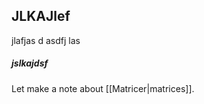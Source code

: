 ## JLKAJlef
jlafjas d
asdfj las









##### jslkajdsf 
Let make a note about [[Matricer|matrices]].